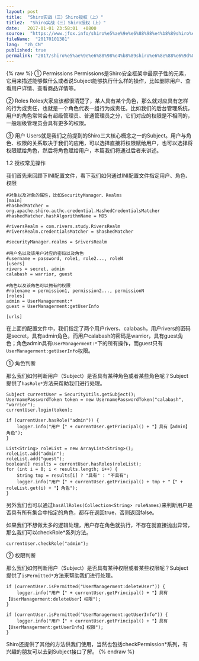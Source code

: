 ```yaml
---
layout: post
title:  "Shiro实战（三）Shiro授权（上）"
title2:  "Shiro实战（三）Shiro授权（上）"
date:   2017-01-01 23:58:01  +0800
source:  "https://www.jfox.info/shiro%e5%ae%9e%e6%88%98%e4%b8%89shiro%e6%8e%88%e6%9d%83%e4%b8%8a.html"
fileName:  "20170101381"
lang:  "zh_CN"
published: true
permalink: "2017/shiro%e5%ae%9e%e6%88%98%e4%b8%89shiro%e6%8e%88%e6%9d%83%e4%b8%8a.html"
---
```

{% raw %}
① Permissions
Permissions是Shiro安全框架中最原子性的元素，它用来描述能够做什么或者说Subject能够执行什么样的操作，比如删除用户、查看用户详情、查看商品详情等。

② Roles
Roles大家应该都很清楚了，某人具有某个角色，那么就对应具有怎样的行为或责任，也就是一个角色代表一组行为或责任。比如我们的后台管理系统，用户的角色常常会有超级管理员、普通管理员之分，它们对应的权限是不相同的，一般超级管理员会具有更多的权限。

③ 用户
Users就是我们之前提到的Shiro三大核心概念之一的Subject。用户与角色、权限的关系取决于我们的应用，可以选择直接将权限赋给用户，也可以选择将权限赋给角色，然后将角色赋给用户，本篇我们将通过后者来讲述。

1.2 授权常见操作

我们首先来回顾下INI配置文件，看下我们如何通过INI配置文件指定用户、角色、权限

    #对象以及对象的属性，比如SecurityManager、Realms
    [main]
    #hashedMatcher = org.apache.shiro.authc.credential.HashedCredentialsMatcher
    #hashedMatcher.hashAlgorithmName = MD5
    
    #riversRealm = com.rivers.study.RiversRealm
    #riversRealm.credentialsMatcher = $hashedMatcher
    
    #securityManager.realms = $riversRealm
    
    #用户名以及该用户对应的密码以及角色
    #username = password, role1, role2..., roleN
    [users]
    rivers = secret, admin
    calabash = warrior, guest
    
    #角色以及该角色可以拥有的权限
    #rolename = permission1, permission2..., permissionN
    [roles]
    admin = UserManagerment:*
    guest = UserManagerment:getUserInfo
    
    [urls]

在上面的配置文件中，我们指定了两个用户rivers、calabash，用户rivers的密码是secret，具有admin角色，而用户calabash的密码是warrior，具有guest角色；角色admin具有`UserManagerment:*`下的所有操作，而guest只有`UserManagerment:getUserInfo`权限。

① 角色判断

那么我们如何判断用户（Subject）是否具有某种角色或者某些角色呢？Subject提供了`hasRole*`方法来帮助我们进行处理。

    Subject currentUser = SecurityUtils.getSubject();
    UsernamePasswordToken token = new UsernamePasswordToken("calabash", "warrior");
    currentUser.login(token);
    
    if (currentUser.hasRole("admin")) {
        logger.info("用户【" + currentUser.getPrincipal() + "】具有【admin】角色");
    }
    
    List<String> roleList = new ArrayList<String>();
    roleList.add("admin");
    roleList.add("guest");
    boolean[] results = currentUser.hasRoles(roleList);
    for (int i = 0; i < results.length; i++) {
        String tmp = results[i] ? "具有" : "不具有";
        logger.info("用户【" + currentUser.getPrincipal() + tmp + "【" + roleList.get(i) + "】角色");
    }

另外我们也可以通过`hasAllRoles(Collection<String> roleNames)`来判断用户是否具有所有集合中指定的角色，都存在返回true，否则返回false。

如果我们不想做太多的逻辑处理，用户存在角色就执行，不存在就直接抛出异常，那么我们可以checkRole*系列方法。

    currentUser.checkRole("admin");

② 权限判断

那么我们如何判断用户（Subject）是否具有某种权限或者某些权限呢？Subject提供了`isPermitted*`方法来帮助我们进行处理。

    if (currentUser.isPermitted("UserManagerment:deleteUser")) {
        logger.info("用户【" + currentUser.getPrincipal() + "】具有【UserManagerment:deleteUser】权限");
    }
    
    if (currentUser.isPermitted("UserManagerment:getUserInfo")) { 
        logger.info("用户【" + currentUser.getPrincipal() + "】具有【UserManagerment:getUserInfo】权限");
    }

Shiro还提供了其他的方法供我们使用，当然也包括checkPermission*系列，有兴趣的朋友可以去到Subject接口了解。
{% endraw %}